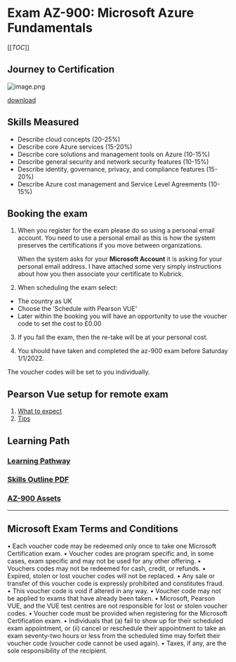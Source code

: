# Exam AZ-900: Microsoft Azure Fundamentals

[[_TOC_]]

## Journey to Certification

![image.png](/.attachments/image-3b1eb18d-e085-489a-afae-6a23a6773847.png)

[download](https://query.prod.cms.rt.microsoft.com/cms/api/am/binary/RE4AElB)

## Skills Measured

* Describe cloud concepts (20-25%)
* Describe core Azure services (15-20%)
* Describe core solutions and management tools on Azure (10-15%)
* Describe general security and network security features (10-15%)
* Describe identity, governance, privacy, and compliance features (15-20%)
* Describe Azure cost management and Service Level Agreements (10-15%)

## Booking the exam
 
1. When you register for the exam please do so using a personal email account. You need to use a personal email as this is how the system preserves the certifications if you move between organizations. 

   When the system asks for your **Microsoft Account** it is asking for your personal email address. I have attached some very simply instructions about how you then associate your certificate to Kubrick. 
 
2.	When scheduling the exam select:
*	The country as UK
*	Choose the ‘Schedule with Pearson VUE’
*	Later within the booking you will have an opportunity to use the voucher code to set the cost to £0.00
 
3.	If you fail the exam, then the re-take will be at your personal cost.
 
4.	You should have taken and completed the az-900 exam before Saturday 1/1/2022. 
 
The voucher codes will be set to you individually.

## Pearson Vue setup for remote exam

1. [What to expect](https://home.pearsonvue.com/Test-takers/Resources.aspx#what-to-expect)
1. [Tips](https://home.pearsonvue.com/onvue-tips)

## Learning Path 

### [Learning Pathway](https://docs.microsoft.com/en-us/learn/certifications/exams/az-900)

### [Skills Outline PDF](https://query.prod.cms.rt.microsoft.com/cms/api/am/binary/RE3VwUY)

### [AZ-900 Assets](https://partner.microsoft.com/en-gb/training/assets/collection/microsoft-azure-fundamentals-certification-exam-az-900#/)



---

## Microsoft Exam Terms and Conditions

• Each voucher code may be redeemed only once to take one Microsoft Certification exam.
• Voucher codes are program specific and, in some cases, exam specific and may not be used for any other offering.
• Vouchers codes may not be redeemed for cash, credit, or refunds.
• Expired, stolen or lost voucher codes will not be replaced.
• Any sale or transfer of this voucher code is expressly prohibited and constitutes fraud.
• This voucher code is void if altered in any way.
• Voucher code may not be applied to exams that have already been taken.
• Microsoft, Pearson VUE, and the VUE test centres are not responsible for lost or stolen voucher codes.
• Voucher code must be provided when registering for the Microsoft Certification exam.
• Individuals that (a) fail to show up for their scheduled exam appointment, or (ii) cancel or reschedule their appointment to take an exam seventy-two hours or less from the scheduled time may forfeit their voucher code (voucher code cannot be used again).
• Taxes, if any, are the sole responsibility of the recipient.
